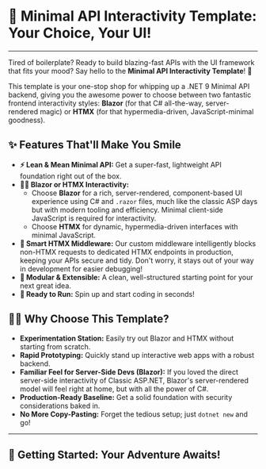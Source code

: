 # 🚀 Minimal API Interactivity Template: Your Choice, Your UI!

---

Tired of boilerplate? Ready to build blazing-fast APIs with the UI framework that fits your mood? Say hello to the **Minimal API Interactivity Template**! 🎉

This template is your one-stop shop for whipping up a .NET 9 Minimal API backend, giving you the awesome power to choose between two fantastic frontend interactivity styles: **Blazor** (for that C# all-the-way, server-rendered magic) or **HTMX** (for that hypermedia-driven, JavaScript-minimal goodness).

## ✨ Features That'll Make You Smile

* **⚡️ Lean & Mean Minimal API:** Get a super-fast, lightweight API foundation right out of the box.
* **👯‍♀️ Blazor or HTMX Interactivity:**
    * Choose **Blazor** for a rich, server-rendered, component-based UI experience using C# and `.razor` files, much like the classic ASP days but with modern tooling and efficiency. Minimal client-side JavaScript is required for interactivity.
    * Choose **HTMX** for dynamic, hypermedia-driven interfaces with minimal JavaScript.
* **🚦 Smart HTMX Middleware:** Our custom middleware intelligently blocks non-HTMX requests to dedicated HTMX endpoints in production, keeping your APIs secure and tidy. Don't worry, it stays out of your way in development for easier debugging!
* **🧩 Modular & Extensible:** A clean, well-structured starting point for your next great idea.
* **🚀 Ready to Run:** Spin up and start coding in seconds!

## 🤸‍♀️ Why Choose This Template?

* **Experimentation Station:** Easily try out Blazor and HTMX without starting from scratch.
* **Rapid Prototyping:** Quickly stand up interactive web apps with a robust backend.
* **Familiar Feel for Server-Side Devs (Blazor):** If you loved the direct server-side interactivity of Classic ASP.NET, Blazor's server-rendered model will feel right at home, but with all the power of C#.
* **Production-Ready Baseline:** Get a solid foundation with security considerations baked in.
* **No More Copy-Pasting:** Forget the tedious setup; just `dotnet new` and go!

---

## 🚀 Getting Started: Your Adventure Awaits!
